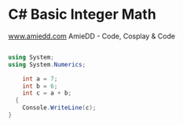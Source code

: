 # C# Basic Integer Math

www.amiedd.com
AmieDD - Code, Cosplay & Code

```C# runnable

using System;
using System.Numerics;

    int a = 7;  
    int b = 6;
    int c = a + b;
  {  
    Console.WriteLine(c);
}

```


